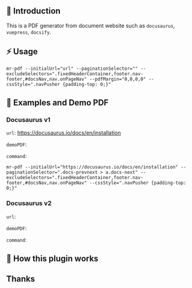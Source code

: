 ## 📌 Introduction

This is a PDF generator from document website such as `docusaurus`, `vuepress`, `docsify`.

## ⚡ Usage
```shell
mr-pdf --initialUrl="url" --paginationSelector="" --excludeSelectors=".fixedHeaderContainer,footer.nav-footer,#docsNav,nav.onPageNav" --pdfMargin="0,0,0,0" --cssStyle=".navPusher {padding-top: 0;}"
```


## 🎨 Examples and Demo PDF

### Docusaurus v1

`url`: https://docusaurus.io/docs/en/installation

`demoPDF`: 

`command`: 
```shell
mr-pdf --initialUrl="https://docusaurus.io/docs/en/installation" --paginationSelector=".docs-prevnext > a.docs-next" --excludeSelectors=".fixedHeaderContainer,footer.nav-footer,#docsNav,nav.onPageNav" --cssStyle=".navPusher {padding-top: 0;}"
```


### Docusaurus v2
`url`:

`demoPDF`:

`command`:                        

## 📄 How this plugin works

## Thanks
